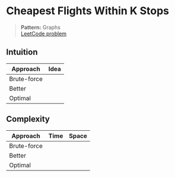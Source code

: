 # Cheapest Flights Within K Stops

> **Pattern:** Graphs  
> [LeetCode problem](https://leetcode.com/problems/cheapest-flights-within-k-stops/)

## Intuition

| Approach | Idea |
|----------|------|
| Brute-force | |
| Better | |
| Optimal | |

## Complexity

| Approach  | Time | Space |
|-----------|------|-------|
| Brute-force |  |  |
| Better |  |  |
| Optimal |  |  |

